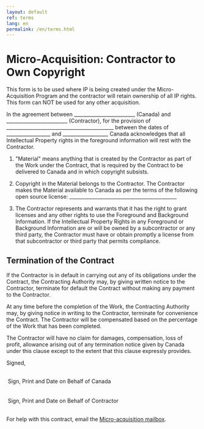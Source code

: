 ```yaml
---
layout: default
ref: terms
lang: en
permalink: /en/terms.html
---
```


# Micro-Acquisition: Contractor to Own Copyright

This form is to be used where IP is being created under the Micro-Acquisition Program and the contractor will retain ownership of all IP rights. This form can NOT be used for any other acquisition.

In the agreement between _________________________ (Canada) and _________________________ (Contractor), for the provision of ____________________________________________ between the dates of __________________ and __________________, Canada acknowledges that all Intellectual Property rights in the foreground information will rest with the Contractor.

1. "Material" means anything that is created by the Contractor as part of the Work under the Contract, that is required by the Contract to be delivered to Canada and in which copyright subsists.

2. Copyright in the Material belongs to the Contractor.
The Contractor makes the Material available to Canada as per the terms of the following open source license: ____________________________________________

3. The Contractor represents and warrants that it has the right to grant licenses and any other rights to use the Foreground and Background Information.
If the Intellectual Property Rights in any Foreground or Background Information are or will be owned by a subcontractor or any third party, the Contractor must have or obtain promptly a license from that subcontractor or third party that permits compliance.

## Termination of the Contract

If the Contractor is in default in carrying out any of its obligations under the Contract, the Contracting Authority may, by giving written notice to the Contractor, terminate for default the Contract without making any payment to the Contractor.

At any time before the completion of the Work, the Contracting Authority may, by giving notice in writing to the Contractor, terminate for convenience the Contract. The Contractor will be compensated based on the percentage of the Work that has been completed.

The Contractor will have no claim for damages, compensation, loss of profit, allowance arising out of any termination notice given by Canada under this clause except to the extent that this clause expressly provides.

Signed,

<div class="row">
  <div class="col-md-6 brdr-bttm">&nbsp;</div>
  <div class="col-md-6">&nbsp;Sign, Print and Date on Behalf of Canada</div>
</div>
<br/>
<div class="row">
  <div class="col-md-6 brdr-bttm">&nbsp;</div>
  <div class="col-md-6">&nbsp;Sign, Print and Date on Behalf of Contractor</div>
</div>

<br>

<p class="text-center">For help with this contract, email the <a href="mailto:microacquisition@hrsdc-rhdcc.gc.ca">Micro-acquisition mailbox</a>.</p>
